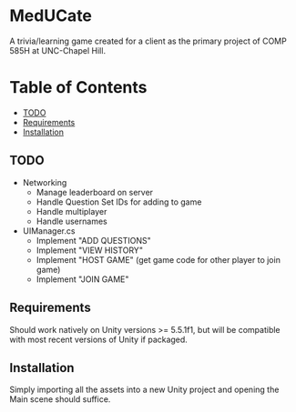 # MedUCate

A trivia/learning game created for a client as the primary project of COMP 585H at UNC-Chapel Hill.

# Table of Contents
  * [TODO](#TODO)
  * [Requirements](#Requirements)
  * [Installation](#Installation)

<a name = "TODO"></a>
## TODO
  * Networking
    * Manage leaderboard on server
    * Handle Question Set IDs for adding to game
    * Handle multiplayer
    * Handle usernames
  * UIManager.cs
    * Implement "ADD QUESTIONS"
    * Implement "VIEW HISTORY"
    * Implement "HOST GAME" (get game code for other player to join game)
    * Implement "JOIN GAME"

<a name = "Requirements"></a>
## Requirements
Should work natively on Unity versions >= 5.5.1f1, but will be compatible with most recent versions of Unity if packaged.

<a name = "Installation"></a>
## Installation
Simply importing all the assets into a new Unity project and opening the Main scene should suffice.